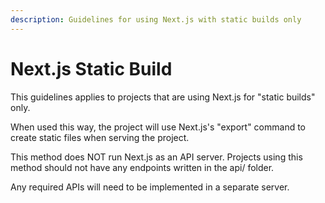 ```yaml
---
description: Guidelines for using Next.js with static builds only
---
```


# Next.js Static Build

This guidelines applies to projects that are using Next.js for "static builds" only.

When used this way, the project will use Next.js's "export" command to create static files
when serving the project.

This method does NOT run Next.js as an API server. Projects using this method should
not have any endpoints written in the api/ folder.

Any required APIs will need to be implemented in a separate server.
